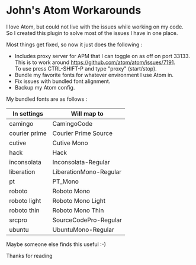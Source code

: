 # John's Atom Workarounds

I love Atom, but could not live with the issues while working on my code.  
So I created this plugin to solve most of the issues I have in one place.

Most things get fixed, so now it just does the following :

+ Includes proxy server for APM that I can toggle on as off on port 33133.  
  This is to work around https://github.com/atom/atom/issues/7191.  
  To use press CTRL-SHIFT-P and type "proxy" (start/stop).
+ Bundle my favorite fonts for whatever environment I use Atom in.
+ Fix issues with bundled font alignment.
+ Backup my Atom config.

My bundled fonts are as follows :

| In settings | Will map to |
| --- | --- |
|camingo|CamingoCode|
|courier prime|Courier Prime Source|
|cutive|Cutive Mono|
|hack|Hack|
|inconsolata|Inconsolata-Regular|
|liberation|LiberationMono-Regular|
|pt|PT_Mono|
|roboto|Roboto Mono|
|roboto light|Roboto Mono Light|
|roboto thin|Roboto Mono Thin|
|srcpro|SourceCodePro-Regular|
|ubuntu|UbuntuMono-Regular|

Maybe someone else finds this useful :-)

Thanks for reading
